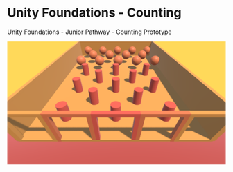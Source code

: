 # Unity Foundations - Counting
 Unity Foundations - Junior Pathway - Counting Prototype

![alt text](https://raw.githubusercontent.com/blajh/Unity-Foundations---Counting/main/Unity%20Foundations%20-%20Junior%20Pathway%20-%20Counting%20Prototype.png)
